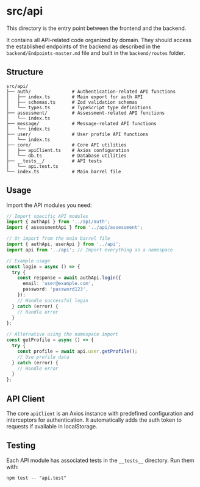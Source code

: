 # src/api

This directory is the entry point between the frontend and the backend.

It contains all API-related code organized by domain. They should access the established endpoints of the backend as described in the `backend/Endpoints-master.md` file and built in the `backend/routes` folder.

## Structure

```
src/api/
├── auth/               # Authentication-related API functions
│   ├── index.ts        # Main export for auth API
│   ├── schemas.ts      # Zod validation schemas
│   └── types.ts        # TypeScript type definitions
├── assessment/         # Assessment-related API functions
│   └── index.ts
├── message/            # Message-related API functions
│   └── index.ts
├── user/               # User profile API functions
│   └── index.ts
├── core/               # Core API utilities
│   ├── apiClient.ts    # Axios configuration
│   └── db.ts           # Database utilities
├── __tests__/          # API tests
│   └── api.test.ts
└── index.ts            # Main barrel file
```

## Usage

Import the API modules you need:

```typescript
// Import specific API modules
import { authApi } from '../api/auth';
import { assessmentApi } from '../api/assessment';

// Or import from the main barrel file
import { authApi, userApi } from '../api';
import api from '../api'; // Import everything as a namespace

// Example usage
const login = async () => {
  try {
    const response = await authApi.login({
      email: 'user@example.com',
      password: 'password123',
    });
    // Handle successful login
  } catch (error) {
    // Handle error
  }
};

// Alternative using the namespace import
const getProfile = async () => {
  try {
    const profile = await api.user.getProfile();
    // Use profile data
  } catch (error) {
    // Handle error
  }
};
```

## API Client

The core `apiClient` is an Axios instance with predefined configuration and interceptors for authentication. It automatically adds the auth token to requests if available in localStorage.

## Testing

Each API module has associated tests in the `__tests__` directory. Run them with:

```
npm test -- "api.test"
```
